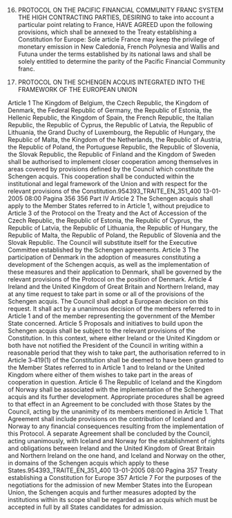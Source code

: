 
16. PROTOCOL ON THE PACIFIC FINANCIAL COMMUNITY FRANC SYSTEM
THE HIGH CONTRACTING PARTIES,
DESIRING to take into account a particular point relating to France,
HAVE AGREED upon the following provisions, which shall be annexed to the Treaty establishing a Constitution for
Europe:
Sole article
France may keep the privilege of monetary emission in New Caledonia, French Polynesia and Wallis
and Futuna under the terms established by its national laws and shall be solely entitled to determine
the parity of the Pacific Financial Community franc.


17. PROTOCOL ON THE SCHENGEN ACQUIS INTEGRATED INTO THE FRAMEWORK OF THE EUROPEAN UNION

<!-- THE HIGH CONTRACTING PARTIES,
RECALLING that the provisions of the Schengen acquis consisting of the Agreements on the gradual abolition of checks
at common borders, signed by some Member States of the European Union in Schengen on 14 June 1985 and on
19 June 1990, as well as related agreements and rules adopted on the basis of these agreements, have been integrated
into the framework of the European Union by a Protocol annexed to the Treaty on European Union and to the Treaty
establishing the European Community;

DESIRING to preserve the Schengen acquis, as developed since the entry into force of the abovementioned Protocol,
within the framework of the Constitution, and to develop this acquis in order to contribute towards achieving the
objective of offering citizens of the Union an area of freedom, security and justice without internal borders;
TAKING INTO ACCOUNT the special position of Denmark;
TAKING INTO ACCOUNT the fact that Ireland and the United Kingdom of Great Britain and Northern Ireland do not
participate in all the provisions of the Schengen acquis; provision should, however, be made to allow those Member
States to accept other provisions of this acquis in full or in part;
RECOGNISING that, as a consequence, it is necessary to make use of the provisions of the Constitution concerning
closer cooperation between some Member States;
TAKING INTO ACCOUNT the need to maintain a special relationship with the Republic of Iceland and the Kingdom of
Norway, both States being bound by the provisions of the Nordic passport union, together with the Nordic States which
are members of the European Union;
HAVE AGREED UPON the following provisions, which shall be annexed to the Treaty establishing a Constitution for
Europe, -->

Article 1
The Kingdom of Belgium, the Czech Republic, the Kingdom of Denmark, the Federal Republic of
Germany, the Republic of Estonia, the Hellenic Republic, the Kingdom of Spain, the French Republic,
the Italian Republic, the Republic of Cyprus, the Republic of Latvia, the Republic of Lithuania, the
Grand Duchy of Luxembourg, the Republic of Hungary, the Republic of Malta, the Kingdom of the
Netherlands, the Republic of Austria, the Republic of Poland, the Portuguese Republic, the Republic
of Slovenia, the Slovak Republic, the Republic of Finland and the Kingdom of Sweden shall be
authorised to implement closer cooperation among themselves in areas covered by provisions
defined by the Council which constitute the Schengen acquis. This cooperation shall be conducted
within the institutional and legal framework of the Union and with respect for the relevant provisions
of the Constitution.954393_TRAITE_EN_351_400
13-01-2005
08:00
Pagina 356
356
Part IV
Article 2
The Schengen acquis shall apply to the Member States referred to in Article 1, without prejudice to
Article 3 of the Protocol on the Treaty and the Act of Accession of the Czech Republic, the Republic
of Estonia, the Republic of Cyprus, the Republic of Latvia, the Republic of Lithuania, the Republic of
Hungary, the Republic of Malta, the Republic of Poland, the Republic of Slovenia and the Slovak
Republic. The Council will substitute itself for the Executive Committee established by the Schengen
agreements.
Article 3
The participation of Denmark in the adoption of measures constituting a development of the
Schengen acquis, as well as the implementation of these measures and their application to Denmark,
shall be governed by the relevant provisions of the Protocol on the position of Denmark.
Article 4
Ireland and the United Kingdom of Great Britain and Northern Ireland, may at any time request to
take part in some or all of the provisions of the Schengen acquis.
The Council shall adopt a European decision on this request. It shall act by a unanimous decision of
the members referred to in Article 1 and of the member representing the government of the Member
State concerned.
Article 5
Proposals and initiatives to build upon the Schengen acquis shall be subject to the relevant provisions
of the Constitution.
In this context, where either Ireland or the United Kingdom or both have not notified the President of
the Council in writing within a reasonable period that they wish to take part, the authorisation
referred to in Article 3‑419(1) of the Constitution shall be deemed to have been granted to the
Member States referred to in Article 1 and to Ireland or the United Kingdom where either of them
wishes to take part in the areas of cooperation in question.
Article 6
The Republic of Iceland and the Kingdom of Norway shall be associated with the implementation of
the Schengen acquis and its further development. Appropriate procedures shall be agreed to that effect
in an Agreement to be concluded with those States by the Council, acting by the unanimity of its
members mentioned in Article 1. That Agreement shall include provisions on the contribution of
Iceland and Norway to any financial consequences resulting from the implementation of this
Protocol.
A separate Agreement shall be concluded by the Council, acting unanimously, with Iceland and
Norway for the establishment of rights and obligations between Ireland and the United Kingdom of
Great Britain and Northern Ireland on the one hand, and Iceland and Norway on the other, in
domains of the Schengen acquis which apply to these States.954393_TRAITE_EN_351_400
13-01-2005
08:00
Pagina 357
Treaty establishing a Constitution for Europe
357
Article 7
For the purposes of the negotiations for the admission of new Member States into the European
Union, the Schengen acquis and further measures adopted by the institutions within its scope shall be
regarded as an acquis which must be accepted in full by all States candidates for admission.



